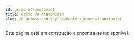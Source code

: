 ```yaml
---
id: grimo-of-anatomist
title: Grimo do Anatomista
slug: /6-grimos-and-spells/hunter/grimo-of-anatomist
---
```


Esta página está em construção e encontra-se indisponível.
